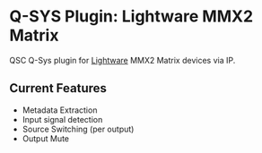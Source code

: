 # Q-SYS Plugin: Lightware MMX2 Matrix

QSC Q-Sys plugin for [Lightware](https://lightware.com/) MMX2 Matrix devices via IP.

## Current Features

- Metadata Extraction
- Input signal detection
- Source Switching (per output)
- Output Mute
